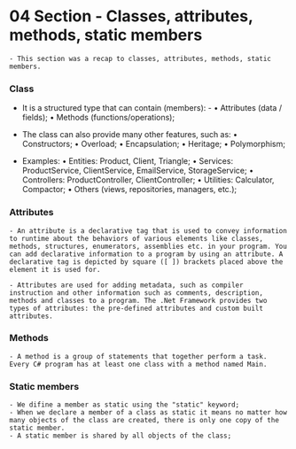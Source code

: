 # 04 Section - Classes, attributes, methods, static members

    - This section was a recap to classes, attributes, methods, static members.

### Class

- It is a structured type that can contain (members): -
  • Attributes (data / fields);
  • Methods (functions/operations);

- The class can also provide many other features, such as:
  • Constructors;
  • Overload;
  • Encapsulation;
  • Heritage;
  • Polymorphism;

- Examples:
  • Entities: Product, Client, Triangle;
  • Services: ProductService, ClientService, EmailService, StorageService;
  • Controllers: ProductController, ClientController;
  • Utilities: Calculator, Compactor;
  • Others (views, repositories, managers, etc.);

### Attributes

    - An attribute is a declarative tag that is used to convey information to runtime about the behaviors of various elements like classes, methods, structures, enumerators, assemblies etc. in your program. You can add declarative information to a program by using an attribute. A declarative tag is depicted by square ([ ]) brackets placed above the element it is used for.

    - Attributes are used for adding metadata, such as compiler instruction and other information such as comments, description, methods and classes to a program. The .Net Framework provides two types of attributes: the pre-defined attributes and custom built attributes.

### Methods

    - A method is a group of statements that together perform a task. Every C# program has at least one class with a method named Main.

### Static members

    - We difine a member as static using the "static" keyword;
    - When we declare a member of a class as static it means no matter how many objects of the class are created, there is only one copy of the static member.
    - A static member is shared by all objects of the class;
